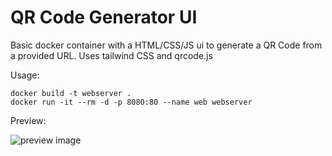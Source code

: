 # QR Code Generator UI
Basic docker container with a HTML/CSS/JS ui to generate a QR Code from a provided URL.
Uses tailwind CSS and qrcode.js

Usage:
```
docker build -t webserver .
docker run -it --rm -d -p 8080:80 --name web webserver
```

Preview:

![preview image](https://i.imgur.com/pN5nlbW.png)
